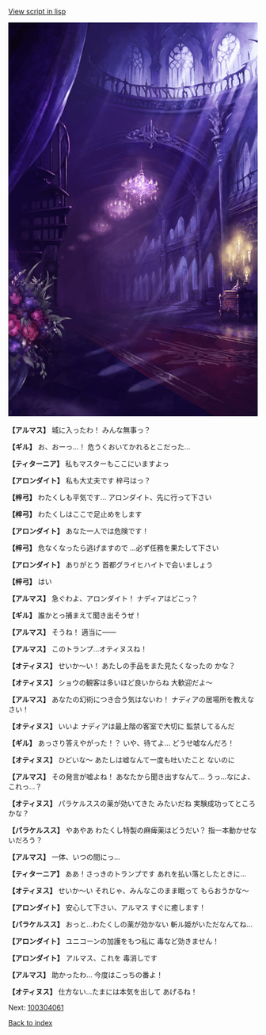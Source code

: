 [View script in lisp](../scripts/100304051.txt)

![300_devil_room.png](../images/backgrounds/300_devil_room.png)

**【アルマス】**
城に入ったわ！
みんな無事っ？

**【ギル】**
お、おーっ…！
危うくおいてかれるとこだった…

**【ティターニア】**
私もマスターもここにいますよっ

**【アロンダイト】**
私も大丈夫です
梓弓はっ？

**【梓弓】**
わたくしも平気です…
アロンダイト、先に行って下さい

**【梓弓】**
わたくしはここで足止めをします

**【アロンダイト】**
あなた一人では危険です！

**【梓弓】**
危なくなったら逃げますので
…必ず任務を果たして下さい

**【アロンダイト】**
ありがとう
首都グライヒハイトで会いましょう

**【梓弓】**
はい

**【アルマス】**
急ぐわよ、アロンダイト！
ナディアはどこっ？

**【ギル】**
誰かとっ捕まえて聞き出そうぜ！

**【アルマス】**
そうね！
適当に――

**【アルマス】**
このトランプ…オティヌスね！

**【オティヌス】**
せいか～い！
あたしの手品をまた見たくなったの
かな？

**【オティヌス】**
ショウの観客は多いほど良いからね
大歓迎だよ～

**【アルマス】**
あなたの幻術につき合う気はないわ！
ナディアの居場所を教えなさい！

**【オティヌス】**
いいよ
ナディアは最上階の客室で大切に
監禁してるんだ

**【ギル】**
あっさり答えやがった！？
いや、待てよ…
どうせ嘘なんだろ！

**【オティヌス】**
ひどいな～
あたしは嘘なんて一度も吐いたこと
ないのに

**【アルマス】**
その発言が嘘よね！
あなたから聞き出すなんて…
うっ…なによ、これっ…？

**【オティヌス】**
パラケルススの薬が効いてきた
みたいだね
実験成功ってところかな？

**【パラケルスス】**
やあやあ
わたくし特製の麻痺薬はどうだい？
指一本動かせないだろう？

**【アルマス】**
一体、いつの間にっ…

**【ティターニア】**
ああ！さっきのトランプです
あれを払い落としたときに…

**【オティヌス】**
せいか～い
それじゃ、みんなこのまま眠って
もらおうかな～

**【アロンダイト】**
安心して下さい、アルマス
すぐに癒します！

**【パラケルスス】**
おっと…わたくしの薬が効かない
斬ル姫がいただなんてね…

**【アロンダイト】**
ユニコーンの加護をもつ私に
毒など効きません！

**【アロンダイト】**
アルマス、これを
毒消しです

**【アルマス】**
助かったわ…
今度はこっちの番よ！

**【オティヌス】**
仕方ない…たまには本気を出して
あげるね！


Next: [100304061](100304061.md)

[Back to index](index.md)

